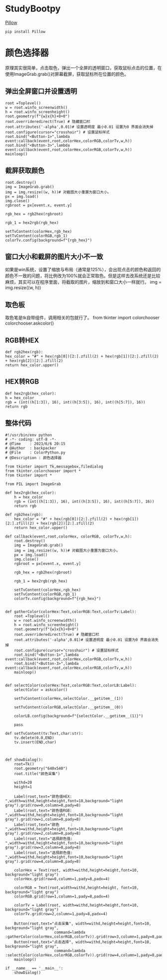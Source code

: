 # StudyBootpy
[Pillow](https://python-pillow.org/)


    pip install Pillow

# 颜色选择器 #
原理其实很简单，点击取色，弹出一个全屏的透明窗口，获取鼠标点击的位置，在使用ImageGrab.grab()对屏幕截屏，获取鼠标所在位置的颜色。
## 弹出全屏窗口并设置透明 ##
    root =Toplevel()
    w = root.winfo_screenwidth()
    h = root.winfo_screenheight()
    root.geometry(f"{w}x{h}+0+0")
    root.overrideredirect(True) # 隐藏窗口栏
    root.attributes('-alpha',0.01)# 设置透明度 最小0.01 设置为0 界面会消失掉
    root.configure(cursor="crosshair") # 设置鼠标样式
    root.bind("<Button-1>",lambda event:callback(event,root,colorHex,colorRGB,colorTv,w,h))
    root.bind("<Button-3>",lambda event:callback(event,root,colorHex,colorRGB,colorTv,w,h))
    mainloop()
## 截屏获取颜色 ##
    root.destroy()
    img = ImageGrab.grab()
    img = img.resize((w, h))# 对截图大小重置为窗口大小。
    px = img.load()
    img.close()
    rgbroot = px[event.x, event.y]

    rgb_hex = rgb2hex(rgbroot)

    rgb_1 = hex2rgb(rgb_hex)

    setTvContent(colorHex,rgb_hex)
    setTvContent(colorRGB,rgb_1)
    colorTv.config(background=f"{rgb_hex}")
## 窗口大小和截屏的图片大小不一致 ##
如果是win系统，设置了缩放与布局（通常是125%），会出现点击的颜色和返回的颜色不一致的问题，将比例改为100%就会正常取色。但是这样去改系统还是比较麻烦，其实可以在程序里面，将截取的图片，缩放到和窗口大小一样就行。
    img = img.resize((w, h))
## 取色板 ##
取色笔是tk自带组件，调用相关的包就行了。
    from tkinter import colorchooser
    colorchooser.askcolor()
## RGB转HEX ##
    def rgb2hex(rgb):
    hex_color = "#" + hex(rgb[0])[2:].zfill(2) + hex(rgb[1])[2:].zfill(2) + hex(rgb[2])[2:].zfill(2)
    return hex_color.upper()
## HEX转RGB ##
    def hex2rgb(hex_color):
    h = hex_color
    rgb = (int((h[1:3]), 16), int((h[3:5]), 16), int((h[5:7]), 16))
    return rgb

## 整体代码 ##
	#!/usr/bin/env python
	# -*- coding: utf-8 -*-
	# @Time    : 2023/6/6 20:15
	# @Author  : backpacker
	# @File    : ColorPython.py
	# @Description : 颜色选择器
	
	from tkinter import Tk,messagebox,filedialog
	from tkinter.colorchooser import *
	from tkinter import *
	
	from PIL import ImageGrab
	
	def hex2rgb(hex_color):
	    h = hex_color
	    rgb = (int((h[1:3]), 16), int((h[3:5]), 16), int((h[5:7]), 16))
	    return rgb
	
	def rgb2hex(rgb):
	    hex_color = "#" + hex(rgb[0])[2:].zfill(2) + hex(rgb[1])[2:].zfill(2) + hex(rgb[2])[2:].zfill(2)
	    return hex_color.upper()
	
	def callback(event,root,colorHex, colorRGB, colorTv,w,h):
	    root.destroy()
	    img = ImageGrab.grab()
	    img = img.resize((w, h))# 对截图大小重置为窗口大小。
	    px = img.load()
	    img.close()
	    rgbroot = px[event.x, event.y]
	
	    rgb_hex = rgb2hex(rgbroot)
	
	    rgb_1 = hex2rgb(rgb_hex)
	
	    setTvContent(colorHex,rgb_hex)
	    setTvContent(colorRGB,rgb_1)
	    colorTv.config(background=f"{rgb_hex}")
	
	
	def gatherColor(colorHex:Text,colorRGB:Text,colorTv:Label):
	    root =Toplevel()
	    w = root.winfo_screenwidth()
	    h = root.winfo_screenheight()
	    root.geometry(f"{w}x{h}+0+0")
	    root.overrideredirect(True) # 隐藏窗口栏
	    root.attributes('-alpha',0.01)# 设置透明度 最小0.01 设置为0 界面会消失掉
	    root.configure(cursor="crosshair") # 设置鼠标样式
	    root.bind("<Button-1>",lambda event:callback(event,root,colorHex,colorRGB,colorTv,w,h))
	    root.bind("<Button-3>",lambda event:callback(event,root,colorHex,colorRGB,colorTv,w,h))
	    mainloop()
	
	
	def selectColor(colorHex:Text,colorRGB:Text,colorLB:Label):
	    selectColor = askcolor()
	
	    setTvContent(colorHex,selectColor.__getitem__(1))
	
	    setTvContent(colorRGB,selectColor.__getitem__(0))
	
	    colorLB.config(background=f"{selectColor.__getitem__(1)}")
	
	    pass
	
	def setTvContent(tv:Text,char:str):
	    tv.delete(0.0,END)
	    tv.insert(END,char)
	
	
	
	def showDialog():
	    root=Tk()
	    root.geometry("640x540")
	    root.title("颜色采集")
	
	    withd=20
	    height=1
	
	    Label(root,text="颜色值HEX: ",width=withd,height=height,font=10,background="light gray").grid(row=0,column=0,pady=8)
	    Label(root,text="颜色值RGB: ",width=withd,height=height,font=10,background="light gray").grid(row=1,column=0,pady=8)
	    Label(root,text="颜色     : ",width=withd,height=height,font=10,background="light gray").grid(row=2,column=0,pady=8)
	    Label(root,text="选择颜色值: ",width=withd,height=height,font=10,background="light gray").grid(row=3,column=0,pady=8)
	    Label(root,text="选择颜色值: ",width=withd,height=height,font=10,background="light gray").grid(row=4,column=0,pady=8)
	
	    colorHex = Text(root, width=withd,height=height,font=10, background="light gray")
	    colorHex.grid(row=0,column=1,pady=8,padx=4)
	
	    colorRGB = Text(root,width=withd,height=height, font=10, background="light gray")
	    colorRGB.grid(row=1,column=1,pady=8,padx=4)
	
	    colorTv = Label(root, width=withd,height=height,font=10, background="light gray")
	    colorTv.grid(row=2,column=1,pady=8,padx=4)
	
	    Button(root,text="点击采集", width=withd,height=height,font=10, background="light gray",
	                      command=lambda :gatherColor(colorHex,colorRGB,colorTv)).grid(row=3,column=1,pady=8,padx=4)
	    Button(root,text="点击选择", width=withd,height=height,font=10, background="light gray",
	                      command=lambda :selectColor(colorHex,colorRGB,colorTv)).grid(row=4,column=1,pady=8,padx=4)
	    mainloop()
	
	if __name__ == '__main__':
	    showDialog()
